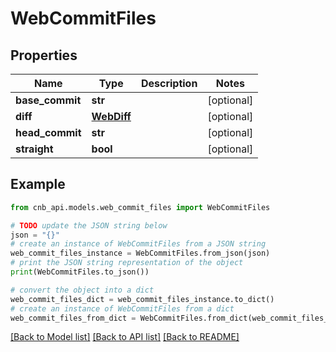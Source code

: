 # WebCommitFiles


## Properties

Name | Type | Description | Notes
------------ | ------------- | ------------- | -------------
**base_commit** | **str** |  | [optional] 
**diff** | [**WebDiff**](WebDiff.md) |  | [optional] 
**head_commit** | **str** |  | [optional] 
**straight** | **bool** |  | [optional] 

## Example

```python
from cnb_api.models.web_commit_files import WebCommitFiles

# TODO update the JSON string below
json = "{}"
# create an instance of WebCommitFiles from a JSON string
web_commit_files_instance = WebCommitFiles.from_json(json)
# print the JSON string representation of the object
print(WebCommitFiles.to_json())

# convert the object into a dict
web_commit_files_dict = web_commit_files_instance.to_dict()
# create an instance of WebCommitFiles from a dict
web_commit_files_from_dict = WebCommitFiles.from_dict(web_commit_files_dict)
```
[[Back to Model list]](../README.md#documentation-for-models) [[Back to API list]](../README.md#documentation-for-api-endpoints) [[Back to README]](../README.md)


